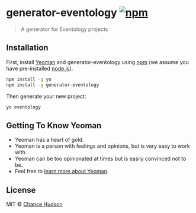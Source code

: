 # generator-eventology [![npm](https://img.shields.io/npm/v/generator-eventology.svg)](https://www.npmjs.com/package/generator-eventology)

> A generator for Eventology projects

## Installation

First, install [Yeoman](http://yeoman.io) and generator-eventology using [npm](https://www.npmjs.com/) (we assume you have pre-installed [node.js](https://nodejs.org/)).

```bash
npm install -g yo
npm install -g generator-eventology
```

Then generate your new project:

```bash
yo eventology
```

## Getting To Know Yeoman

 * Yeoman has a heart of gold.
 * Yeoman is a person with feelings and opinions, but is very easy to work with.
 * Yeoman can be too opinionated at times but is easily convinced not to be.
 * Feel free to [learn more about Yeoman](http://yeoman.io/).

## License

MIT © [Chance Hudson](https://eventology.io)


[npm-image]: https://badge.fury.io/js/generator-eventology.svg
[npm-url]: https://npmjs.org/package/generator-eventology
[travis-image]: https://travis-ci.org/eventology/generator-eventology.svg?branch=master
[travis-url]: https://travis-ci.org/eventology/generator-eventology
[daviddm-image]: https://david-dm.org/eventology/generator-eventology.svg?theme=shields.io
[daviddm-url]: https://david-dm.org/eventology/generator-eventology
